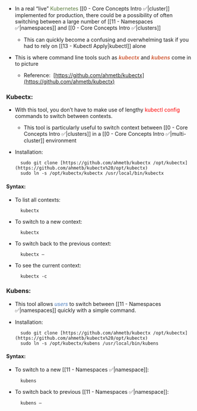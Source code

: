 - In a real “live” <span style="color:#5c7e3e">Kubernetes</span> [[0 - Core Concepts Intro ✅|cluster]] implemented for production, there could be a possibility of often switching between a large number of [[11 - Namespaces ✅|namespaces]] and [[0 - Core Concepts Intro ✅|clusters]]
	- This can quickly become a confusing and overwhelming task if you had to rely on [[13 - Kubectl Apply|kubectl]] alone

- This is where command line tools such as <b><i><span style="color:#d46644">kubectx</span></i></b> and <b><i><span style="color:#d46644">kubens</span></i></b> come in to picture
	- Reference:  [https://github.com/ahmetb/kubectx](https://github.com/ahmetb/kubectx)

### Kubectx:

- With this tool, you don’t have to make use of lengthy <span style="color:red">kubectl config</span> commands to switch between contexts.
	- This tool is particularly useful to switch context between [[0 - Core Concepts Intro ✅|clusters]] in a [[0 - Core Concepts Intro ✅|multi-cluster]] environment

- Installation:

		sudo git clone [https://github.com/ahmetb/kubectx /opt/kubectx](https://github.com/ahmetb/kubectx%20/opt/kubectx)
		sudo ln -s /opt/kubectx/kubectx /usr/local/bin/kubectx

#### Syntax:

- To list all contexts:

		kubectx

- To switch to a new context:

		kubectx

- To switch back to the previous context:

		kubectx –

- To see the current context:

		kubectx -c

### Kubens:

- This tool allows <i><span style="color:#477bbe">users</span></i> to switch between [[11 - Namespaces ✅|namespaces]] quickly with a simple command.

- Installation:

		sudo git clone [https://github.com/ahmetb/kubectx /opt/kubectx](https://github.com/ahmetb/kubectx%20/opt/kubectx)
		sudo ln -s /opt/kubectx/kubens /usr/local/bin/kubens

#### Syntax:

- To switch to a new [[11 - Namespaces ✅|namespace]]:

		kubens

- To switch back to previous [[11 - Namespaces ✅|namespace]]:

		kubens –